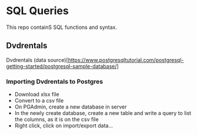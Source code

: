 # SQL Queries
This repo containS SQL functions and syntax.
## Dvdrentals
Dvdrentals (data source)[https://www.postgresqltutorial.com/postgresql-getting-started/postgresql-sample-database/]

### Importing Dvdrentals to Postgres
* Download xlsx file
* Convert to a csv file
* On PGAdmin, create a new database in server
* In the newly create database, create a new table and write a query to list the columns, as it is on the csv file
* Right click, click on import/export data...